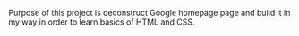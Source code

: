 Purpose of this project is deconstruct Google homepage page and build it in my way in order to learn basics of HTML and CSS.
